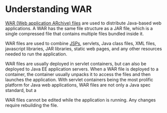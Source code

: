 # Understanding WAR

[WAR (Web application ARchive) files][war] are used to distribute Java-based web applications. A WAR has the same file structure as a JAR file, which is a single compressed file that contains multiple files bundled inside it.

WAR files are used to combine [JSPs][u-jsp], servlets, Java class files, XML files, javascript libraries, JAR libraries, static web pages, and any other resources needed to run the application.

WAR files are usually deployed in servlet containers, but can also be deployed to Java EE application servers. When a WAR file is deployed to a container, the container usually unpacks it to access the files and then launches the application. With servlet containers being the most prolific platform for Java web applications, WAR files are not only a Java spec standard, but a 

WAR files cannot be edited while the application is running. Any changes require rebuilding the file.

[war]: http://en.wikipedia.org/wiki/WAR_file_format_(Sun)
[u-jsp]: /u/jsp